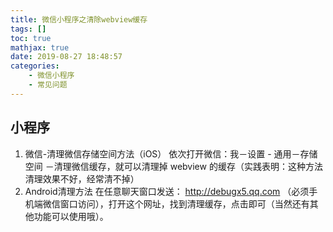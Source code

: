 ```yaml
---
title: 微信小程序之清除webview缓存
tags: []
toc: true
mathjax: true
date: 2019-08-27 18:48:57
categories:
    - 微信小程序
    - 常见问题
---
```


## 小程序

1. 微信-清理微信存储空间方法（iOS）
   依次打开微信：我－设置 -  通用－存储空间 －清理微信缓存，就可以清理掉 webview 的缓存（实践表明：这种方法清理效果不好，经常清不掉）
2. Android清理方法
    在任意聊天窗口发送： http://debugx5.qq.com （必须手机端微信窗口访问），打开这个网址，找到清理缓存，点击即可（当然还有其他功能可以使用哦）。
